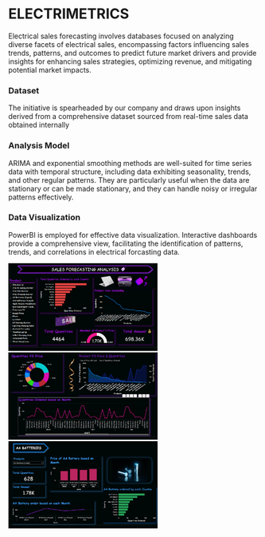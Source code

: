 # ELECTRIMETRICS

Electrical sales forecasting involves databases focused on analyzing diverse facets of electrical sales, encompassing factors influencing sales trends, patterns, and outcomes to predict future market drivers and provide insights for enhancing sales strategies, optimizing revenue, and mitigating potential market impacts.

### Dataset
The initiative is spearheaded by our company and draws upon insights derived from a comprehensive dataset sourced from real-time sales data obtained internally

### Analysis Model
ARIMA and exponential smoothing methods are well-suited for time series data with temporal structure, including data exhibiting seasonality, trends, and other regular patterns. They are particularly useful when the data are stationary or can be made stationary, and they can handle noisy or irregular patterns effectively.

### Data Visualization
PowerBI is employed for effective data visualization. Interactive dashboards provide a comprehensive view, facilitating the identification of patterns, trends, and correlations in electrical forcasting data.


<p float="left">
  <img src="https://github.com/ParthaSarathi-23/ELECTRIMETRICS/blob/main/images/dashboard1.png" width="300" />
  <img src="https://github.com/ParthaSarathi-23/ELECTRIMETRICS/blob/main/images/dashboard2.png" width="300"/>
  <img src="https://github.com/ParthaSarathi-23/ELECTRIMETRICS/blob/main/images/dashboard3.png" width="300" />
</p>
